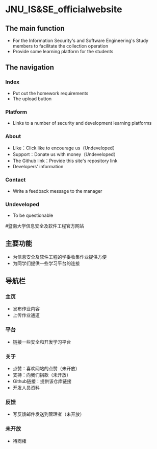 # JNU_IS&SE_officialwebsite
## The main function
- For the Information Security's and Software Engineering's Study members to facilitate the collection operation
- Provide some learning platform for the students

## The navigation
### Index
- Put out the homework requirements
- The upload button
### Platform
- Links to a number of security and development learning platforms
### About
- Like：Click like to encourage us（Undeveloped）
- Support：Donate us with money（Undeveloped）
- The Github link：Provide this site's repository link
- Developers' information
### Contact
- Write a feedback message to the manager
### Undeveloped
- To be questionable

#暨南大学信息安全及软件工程官方网站
## 主要功能
- 为信息安全及软件工程的学委收集作业提供方便
- 为同学们提供一些学习平台的连接

## 导航栏
### 主页
- 发布作业内容
- 上传作业通道
### 平台
- 链接一些安全和开发学习平台
### 关于
- 点赞：喜欢网站的点赞（未开放）
- 支持：向我们捐款（未开放）
- Github链接：提供该仓库链接
- 开发人员资料
### 反馈
- 写反馈邮件发送到管理者（未开放）
### 未开放
- 待商榷

